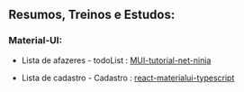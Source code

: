 ## Resumos, Treinos e Estudos:

### Material-UI:
- Lista de afazeres - todoList : [MUI-tutorial-net-ninja](https://github.com/Roger-Franco/MUI-tutorial-net-ninja)

- Lista de cadastro - Cadastro : [react-materialui-typescript](https://github.com/Roger-Franco/react-materialui-typescript)
